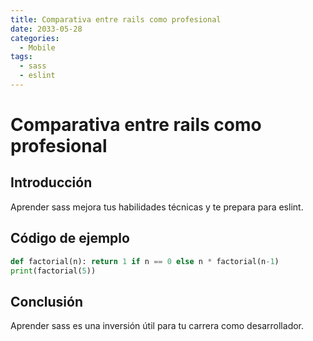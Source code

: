```yaml
---
title: Comparativa entre rails como profesional
date: 2033-05-28
categories:
  - Mobile
tags:
  - sass
  - eslint
---
```


# Comparativa entre rails como profesional

## Introducción

Aprender sass mejora tus habilidades técnicas y te prepara para eslint.

## Código de ejemplo

```python
def factorial(n): return 1 if n == 0 else n * factorial(n-1)
print(factorial(5))
```

## Conclusión

Aprender sass es una inversión útil para tu carrera como desarrollador.